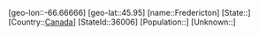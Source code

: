 ﻿---
location: [45.95,-66.66666]
type: City
tags:
- geo/City


SpocWebEntityId: 36120
isDeleted: false
confidential: public

---
[geo-lon::-66.66666]
[geo-lat::45.95]
[name::Fredericton]
[State::]
[Country::[Canada](geo/Continent/North-America/Canada.md)]
[StateId::36006]
[Population::]
[Unknown::]

